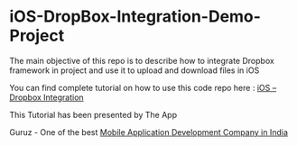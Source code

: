 iOS-DropBox-Integration-Demo-Project
====================================

The main objective of this repo is to describe how to integrate Dropbox framework in project and use it to upload and download files in iOS


You can find complete tutorial on how to use this code repo here : <a href="http://www.theappguruz.com/blog/ios-dropbox-integration">iOS – Dropbox Integration</a>

This Tutorial has been presented by The App 

Guruz - One of the best <a href="http://www.theappguruz.com/mobile-application-development/">Mobile Application Development Company in India</a>
